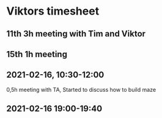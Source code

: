 # Viktors timesheet

## 11th  3h meeting with Tim and Viktor
## 15th  1h meeting
## 2021-02-16, 10:30-12:00
0,5h meeting with TA, Started to discuss how to build maze

## 2021-02-16 19:00-19:40
